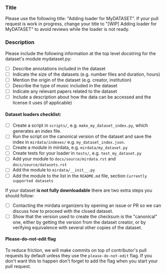 ### Title

 Please use the following title: "Adding loader for MyDATASET". If your pull request is work in progress, change your title to "[WIP] Adding loader for MyDATASET" to avoid reviews while the loader is not ready.

### Description

Please include the following information at the top level docstring for the dataset's module mydataset.py:

- [ ] Describe annotations included in the dataset
- [ ] Indicate the size of the datasets (e.g. number files and duration, hours)
- [ ] Mention the origin of the dataset (e.g. creator, institution)
- [ ] Describe the type of music included in the dataset
- [ ] Indicate any relevant papers related to the dataset
- [ ] Include a description about how the data can be accessed and the license it uses (if applicable)

#### Dataset loaders checklist:

- [ ] Create a script in `scripts/`, e.g. `make_my_dataset_index.py`, which generates an index file.
- [ ] Run the script on the canonical version of the dataset and save the index in `mirdata/indexes/` e.g. `my_dataset_index.json`.
- [ ] Create a module in mirdata, e.g. `mirdata/my_dataset.py`
- [ ] Create tests for your loader in `tests/`, e.g. `test_my_dataset.py`
- [ ] Add your module to `docs/source/mirdata.rst` and `docs/source/datasets.rst`
- [ ] Add the module to `mirdata/__init__.py`
- [ ] Add the module to the list in the `README.md` file, section `Currently supported datasets`

If your dataset **is not fully downloadable** there are two extra steps you should follow:
- [ ] Contacting the mirdata organizers by opening an issue or PR so we can discuss how to proceed with the closed dataset.
- [ ] Show that the version used to create the checksum is the "canonical" one, either by getting the version from the dataset creator, or by verifying equivalence with several other copies of the dataset.

#### Please-do-not-edit flag
To reduce friction, we will make commits on top of contributor's pull requests by default unless they use the `please-do-not-edit` flag. If you don't want this to happen don't forget to add the flag when you start your pull request.
